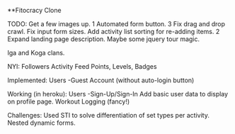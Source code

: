 **Fitocracy Clone

TODO:
Get a few images up. 1
Automated form button. 3
Fix drag and drop crawl.
Fix input form sizes.
Add activity list sorting for re-adding items. 2
Expand landing page description. Maybe some jquery tour magic.

Iga and Koga clans.

NYI:
Followers
Activity Feed
Points, Levels, Badges

Implemented:
Users
	-Guest Account (without auto-login button)

Working (in heroku):
Users
	-Sign-Up/Sign-In
Add basic user data to display on profile page.
Workout Logging (fancy!)

Challenges:
	Used STI to solve differentiation of set types per activity.
	Nested dynamic forms.